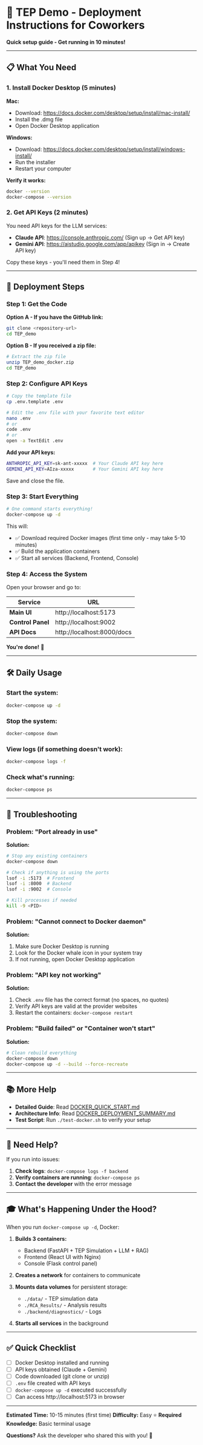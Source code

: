 # 🚀 TEP Demo - Deployment Instructions for Coworkers

**Quick setup guide - Get running in 10 minutes!**

---

## 📋 What You Need

### 1. Install Docker Desktop (5 minutes)

**Mac:**
- Download: https://docs.docker.com/desktop/setup/install/mac-install/
- Install the .dmg file
- Open Docker Desktop application

**Windows:**
- Download: https://docs.docker.com/desktop/setup/install/windows-install/
- Run the installer
- Restart your computer

**Verify it works:**
```bash
docker --version
docker-compose --version
```

### 2. Get API Keys (2 minutes)

You need API keys for the LLM services:

- **Claude API**: https://console.anthropic.com/ (Sign up → Get API key)
- **Gemini API**: https://aistudio.google.com/app/apikey (Sign in → Create API key)

Copy these keys - you'll need them in Step 4!

---

## 🎯 Deployment Steps

### Step 1: Get the Code

**Option A - If you have the GitHub link:**
```bash
git clone <repository-url>
cd TEP_demo
```

**Option B - If you received a zip file:**
```bash
# Extract the zip file
unzip TEP_demo_docker.zip
cd TEP_demo
```

### Step 2: Configure API Keys

```bash
# Copy the template file
cp .env.template .env

# Edit the .env file with your favorite text editor
nano .env
# or
code .env
# or
open -a TextEdit .env
```

**Add your API keys:**
```bash
ANTHROPIC_API_KEY=sk-ant-xxxxx  # Your Claude API key here
GEMINI_API_KEY=AIza-xxxxx       # Your Gemini API key here
```

Save and close the file.

### Step 3: Start Everything

```bash
# One command starts everything!
docker-compose up -d
```

This will:
- ✅ Download required Docker images (first time only - may take 5-10 minutes)
- ✅ Build the application containers
- ✅ Start all services (Backend, Frontend, Console)

### Step 4: Access the System

Open your browser and go to:

| Service | URL |
|---------|-----|
| **Main UI** | http://localhost:5173 |
| **Control Panel** | http://localhost:9002 |
| **API Docs** | http://localhost:8000/docs |

**You're done!** 🎉

---

## 🛠️ Daily Usage

### Start the system:
```bash
docker-compose up -d
```

### Stop the system:
```bash
docker-compose down
```

### View logs (if something doesn't work):
```bash
docker-compose logs -f
```

### Check what's running:
```bash
docker-compose ps
```

---

## 🐛 Troubleshooting

### Problem: "Port already in use"

**Solution:**
```bash
# Stop any existing containers
docker-compose down

# Check if anything is using the ports
lsof -i :5173  # Frontend
lsof -i :8000  # Backend
lsof -i :9002  # Console

# Kill processes if needed
kill -9 <PID>
```

### Problem: "Cannot connect to Docker daemon"

**Solution:**
1. Make sure Docker Desktop is running
2. Look for the Docker whale icon in your system tray
3. If not running, open Docker Desktop application

### Problem: "API key not working"

**Solution:**
1. Check `.env` file has the correct format (no spaces, no quotes)
2. Verify API keys are valid at the provider websites
3. Restart the containers: `docker-compose restart`

### Problem: "Build failed" or "Container won't start"

**Solution:**
```bash
# Clean rebuild everything
docker-compose down
docker-compose up -d --build --force-recreate
```

---

## 📚 More Help

- **Detailed Guide**: Read [DOCKER_QUICK_START.md](DOCKER_QUICK_START.md)
- **Architecture Info**: Read [DOCKER_DEPLOYMENT_SUMMARY.md](DOCKER_DEPLOYMENT_SUMMARY.md)
- **Test Script**: Run `./test-docker.sh` to verify your setup

---

## 💬 Need Help?

If you run into issues:

1. **Check logs**: `docker-compose logs -f backend`
2. **Verify containers are running**: `docker-compose ps`
3. **Contact the developer** with the error message

---

## 🎓 What's Happening Under the Hood?

When you run `docker-compose up -d`, Docker:

1. **Builds 3 containers:**
   - Backend (FastAPI + TEP Simulation + LLM + RAG)
   - Frontend (React UI with Nginx)
   - Console (Flask control panel)

2. **Creates a network** for containers to communicate

3. **Mounts data volumes** for persistent storage:
   - `./data/` - TEP simulation data
   - `./RCA_Results/` - Analysis results
   - `./backend/diagnostics/` - Logs

4. **Starts all services** in the background

---

## ✅ Quick Checklist

- [ ] Docker Desktop installed and running
- [ ] API keys obtained (Claude + Gemini)
- [ ] Code downloaded (git clone or unzip)
- [ ] `.env` file created with API keys
- [ ] `docker-compose up -d` executed successfully
- [ ] Can access http://localhost:5173 in browser

---

**Estimated Time:** 10-15 minutes (first time)
**Difficulty:** Easy ⭐
**Required Knowledge:** Basic terminal usage

**Questions?** Ask the developer who shared this with you! 🤝
